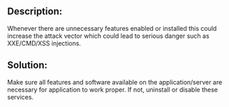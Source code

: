 ## Description:

Whenever there are unnecessary features enabled or installed this could increase
the attack vector which could lead to serious danger such as XXE/CMD/XSS injections.

## Solution:

Make sure all features and software available on the application/server are necessary for
application to work proper. If not, uninstall or disable these services.
